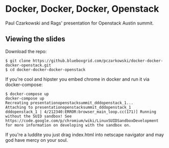 Docker, Docker, Docker, Openstack
=================================

Paul Czarkowski and Rags' presentation for Openstack Austin summit.

Viewing the slides
------------------

Download the repo:

```
$ git clone https://github.blueboxgrid.com/pczarkowski/docker-docker-docker-openstack.git
$ cd docker-docker-docker-openstack
```

If you're cool and hipster you embed chrome in docker and run it via docker-compose:

```
$ docker-compose up
docker-compose up
Recreating presentationopenstacksummit_dddopenstack_1...
Attaching to presentationopenstacksummit_dddopenstack_1
dddopenstack_1 | 4/212340:ERROR:browser_main_loop.cc(171)] Running without the SUID sandbox! See https://code.google.com/p/chromium/wiki/LinuxSUIDSandboxDevelopment for more information on developing with the sandbox on.
```

If you're a luddite you just drag index.html into netscape navigator and may god have mercy on your soul.
